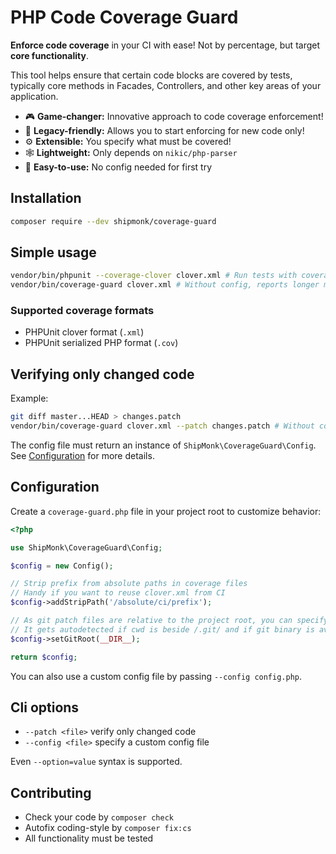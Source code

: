 # PHP Code Coverage Guard

**Enforce code coverage** in your CI with ease! Not by percentage, but target **core functionality**.

This tool helps ensure that certain code blocks are covered by tests, typically core methods in Facades, Controllers, and other key areas of your application.

- 🎮 **Game-changer:** Innovative approach to code coverage enforcement!
- 💾 **Legacy-friendly:** Allows you to start enforcing for new code only!
- ⚙️ **Extensible:** You specify what must be covered!
- 🕸️ **Lightweight:** Only depends on `nikic/php-parser`
- 🍰 **Easy-to-use:** No config needed for first try

## Installation

```sh
composer require --dev shipmonk/coverage-guard
```

## Simple usage

```sh
vendor/bin/phpunit --coverage-clover clover.xml # Run tests with coverage
vendor/bin/coverage-guard clover.xml # Without config, reports longer methods with 0% line coverage
```

### Supported coverage formats
- PHPUnit clover format (`.xml`)
- PHPUnit serialized PHP format (`.cov`)

## Verifying only changed code

Example:
```sh
git diff master...HEAD > changes.patch
vendor/bin/coverage-guard clover.xml --patch changes.patch # Without config, reports only fully new methods with 0% line coverage
```

The config file must return an instance of `ShipMonk\CoverageGuard\Config`. See [Configuration](#configuration) for more details.

## Configuration

Create a `coverage-guard.php` file in your project root to customize behavior:

```php
<?php

use ShipMonk\CoverageGuard\Config;

$config = new Config();

// Strip prefix from absolute paths in coverage files
// Handy if you want to reuse clover.xml from CI
$config->addStripPath('/absolute/ci/prefix');

// As git patch files are relative to the project root, you can specify the root directory here
// It gets autodetected if cwd is beside /.git/ and if git binary is available
$config->setGitRoot(__DIR__);

return $config;
```

You can also use a custom config file by passing `--config config.php`.

## Cli options

- `--patch <file>` verify only changed code
- `--config <file>` specify a custom config file

Even `--option=value` syntax is supported.

## Contributing
- Check your code by `composer check`
- Autofix coding-style by `composer fix:cs`
- All functionality must be tested
